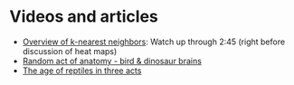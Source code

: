 # Videos and articles

+ [Overview of k-nearest neighbors](https://www.youtube.com/watch?v=HVXime0nQeI&t=1s): Watch up through 2:45 (right before discussion of heat maps)
+ [Random act of anatomy - bird & dinosaur brains](https://www.youtube.com/watch?v=5MH6APNK4GA)
+ [The age of reptiles in three acts](https://www.youtube.com/watch?v=ZoHO3fAj_78)
